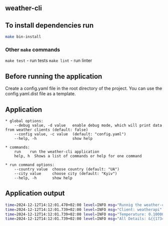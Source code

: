 weather-cli
---

## To install dependencies run
```bash
make bin-install
```

### Other `make` commands
`make test` - run tests
`make lint` - run linter

## Before running the application
Create a config.yaml file in the root directory of the project. You can use the config.yaml.dist file as a template.

## Application
    * global options:
        --debug value, -d value   enable debug mode, which will print data from weather clients (default: false)
        --config value, -c value  (default: "config.yaml")
        --help, -h                show help

    * commands:
        run    run the weather-cli application
        help, h  Shows a list of commands or help for one command

    * run command options:
        --country value  choose country (default: "UA")
        --city value     choose city (default: "Kyiv")
        --help, -h       show help

## Application output
```bash
time=2024-12-12T14:12:01.470+02:00 level=INFO msg="Runnig the weather-cli application"
time=2024-12-12T14:12:01.739+02:00 level=INFO msg="Client: weatherapi"
time=2024-12-12T14:12:01.739+02:00 level=INFO msg="Temperature: 0.100000"
time=2024-12-12T14:12:01.739+02:00 level=INFO msg="All Details: &{{1734003900 2024-12-12 13:45 0.1 32.3 1 {Sunny //cdn.weatherapi.com/weather/64x64/day/113.png 1000} 10.5 16.9 317 NW 1021 30.14 0 0 73 0 -4.6 23.8 -4.6 23.8 0.2 32.3 -4.1 24.7 10 6 0.6 14.7 23.7}}"
```
